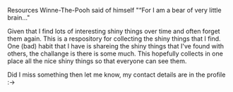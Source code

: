 Resources
Winne-The-Pooh said of himself "“For I am a bear of very little brain..."

Given that I find lots of interesting shiny things over time and often forget them again.  This is a respository for collecting the shiny things that I find.  One (bad) habit that I have is shareing the shiny things that I've found with others, the challange is there is some much.  This hopefully collects in one place all the nice shiny things so that everyone can see them.

Did I miss something then let me know, my contact details are in the profile :->